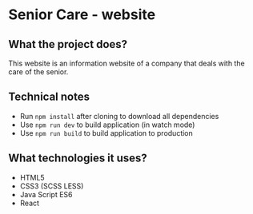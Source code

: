 # Senior Care - website

## What the project does?

This website is an information website of a company that deals with the care of the senior.

## Technical notes

- Run `npm install` after cloning to download all dependencies
- Use `npm run dev` to build application (in watch mode)
- Use `npm run build` to build application to production

## What technologies it uses?

- HTML5
- CSS3 (SCSS LESS)
- Java Script ES6
- React
